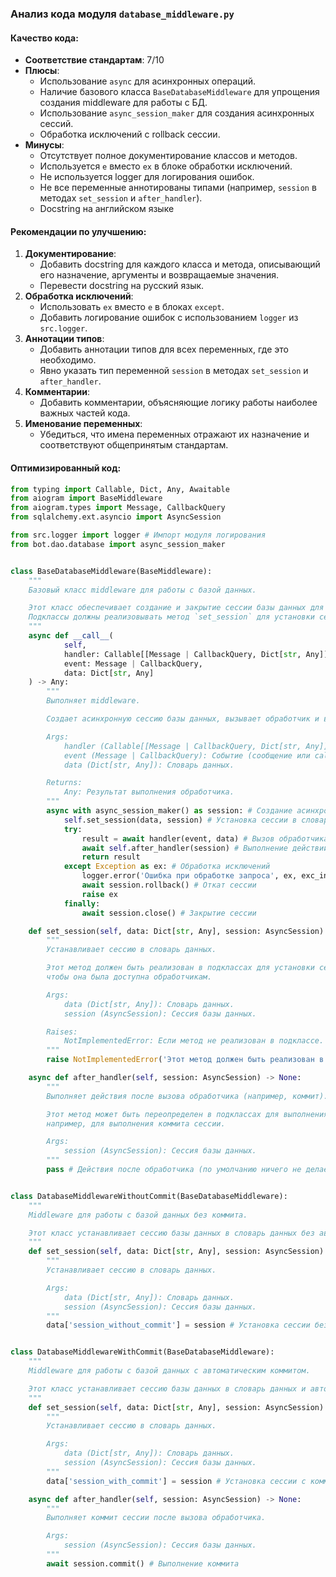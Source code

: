 ### **Анализ кода модуля `database_middleware.py`**

#### **Качество кода**:
- **Соответствие стандартам**: 7/10
- **Плюсы**:
    - Использование `async` для асинхронных операций.
    - Наличие базового класса `BaseDatabaseMiddleware` для упрощения создания middleware для работы с БД.
    - Использование `async_session_maker` для создания асинхронных сессий.
    - Обработка исключений с rollback сессии.
- **Минусы**:
    - Отсутствует полное документирование классов и методов.
    - Используется `e` вместо `ex` в блоке обработки исключений.
    - Не используется logger для логирования ошибок.
    - Не все переменные аннотированы типами (например, `session` в методах `set_session` и `after_handler`).
    - Docstring на английском языке

#### **Рекомендации по улучшению**:

1.  **Документирование**:
    - Добавить docstring для каждого класса и метода, описывающий его назначение, аргументы и возвращаемые значения.
    - Перевести docstring на русский язык.
2.  **Обработка исключений**:
    - Использовать `ex` вместо `e` в блоках `except`.
    - Добавить логирование ошибок с использованием `logger` из `src.logger`.
3.  **Аннотации типов**:
    - Добавить аннотации типов для всех переменных, где это необходимо.
    - Явно указать тип переменной `session` в методах `set_session` и `after_handler`.
4.  **Комментарии**:
    - Добавить комментарии, объясняющие логику работы наиболее важных частей кода.
5.  **Именование переменных**:
    - Убедиться, что имена переменных отражают их назначение и соответствуют общепринятым стандартам.

#### **Оптимизированный код**:

```python
from typing import Callable, Dict, Any, Awaitable
from aiogram import BaseMiddleware
from aiogram.types import Message, CallbackQuery
from sqlalchemy.ext.asyncio import AsyncSession

from src.logger import logger # Импорт модуля логирования
from bot.dao.database import async_session_maker


class BaseDatabaseMiddleware(BaseMiddleware):
    """
    Базовый класс middleware для работы с базой данных.

    Этот класс обеспечивает создание и закрытие сессии базы данных для каждого обработчика.
    Подклассы должны реализовывать метод `set_session` для установки сессии в словарь данных.
    """
    async def __call__(
            self,
            handler: Callable[[Message | CallbackQuery, Dict[str, Any]], Awaitable[Any]],
            event: Message | CallbackQuery,
            data: Dict[str, Any]
    ) -> Any:
        """
        Выполняет middleware.

        Создает асинхронную сессию базы данных, вызывает обработчик и выполняет необходимые действия после обработки.

        Args:
            handler (Callable[[Message | CallbackQuery, Dict[str, Any]], Awaitable[Any]]): Обработчик события.
            event (Message | CallbackQuery): Событие (сообщение или callback query).
            data (Dict[str, Any]): Словарь данных.

        Returns:
            Any: Результат выполнения обработчика.
        """
        async with async_session_maker() as session: # Создание асинхронной сессии
            self.set_session(data, session) # Установка сессии в словарь данных
            try:
                result = await handler(event, data) # Вызов обработчика
                await self.after_handler(session) # Выполнение действий после обработчика
                return result
            except Exception as ex: # Обработка исключений
                logger.error('Ошибка при обработке запроса', ex, exc_info=True) # Логирование ошибки
                await session.rollback() # Откат сессии
                raise ex
            finally:
                await session.close() # Закрытие сессии

    def set_session(self, data: Dict[str, Any], session: AsyncSession) -> None:
        """
        Устанавливает сессию в словарь данных.

        Этот метод должен быть реализован в подклассах для установки сессии базы данных в словарь данных,
        чтобы она была доступна обработчикам.

        Args:
            data (Dict[str, Any]): Словарь данных.
            session (AsyncSession): Сессия базы данных.

        Raises:
            NotImplementedError: Если метод не реализован в подклассе.
        """
        raise NotImplementedError('Этот метод должен быть реализован в подклассах.')

    async def after_handler(self, session: AsyncSession) -> None:
        """
        Выполняет действия после вызова обработчика (например, коммит).

        Этот метод может быть переопределен в подклассах для выполнения дополнительных действий после вызова обработчика,
        например, для выполнения коммита сессии.

        Args:
            session (AsyncSession): Сессия базы данных.
        """
        pass # Действия после обработчика (по умолчанию ничего не делает)


class DatabaseMiddlewareWithoutCommit(BaseDatabaseMiddleware):
    """
    Middleware для работы с базой данных без коммита.

    Этот класс устанавливает сессию базы данных в словарь данных без автоматического выполнения коммита.
    """
    def set_session(self, data: Dict[str, Any], session: AsyncSession) -> None:
        """
        Устанавливает сессию в словарь данных.

        Args:
            data (Dict[str, Any]): Словарь данных.
            session (AsyncSession): Сессия базы данных.
        """
        data['session_without_commit'] = session # Установка сессии без коммита


class DatabaseMiddlewareWithCommit(BaseDatabaseMiddleware):
    """
    Middleware для работы с базой данных с автоматическим коммитом.

    Этот класс устанавливает сессию базы данных в словарь данных и автоматически выполняет коммит после вызова обработчика.
    """
    def set_session(self, data: Dict[str, Any], session: AsyncSession) -> None:
        """
        Устанавливает сессию в словарь данных.

        Args:
            data (Dict[str, Any]): Словарь данных.
            session (AsyncSession): Сессия базы данных.
        """
        data['session_with_commit'] = session # Установка сессии с коммитом

    async def after_handler(self, session: AsyncSession) -> None:
        """
        Выполняет коммит сессии после вызова обработчика.

        Args:
            session (AsyncSession): Сессия базы данных.
        """
        await session.commit() # Выполнение коммита